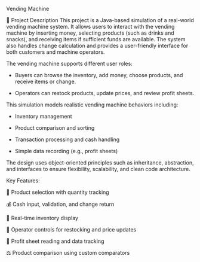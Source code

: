 Vending Machine

📌 Project Description
This project is a Java-based simulation of a real-world vending machine system. It allows users to interact with the vending machine by inserting money, selecting products (such as drinks and snacks), and receiving items if sufficient funds are available. The system also handles change calculation and provides a user-friendly interface for both customers and machine operators.

The vending machine supports different user roles:

- Buyers can browse the inventory, add money, choose products, and receive items or change.

- Operators can restock products, update prices, and review profit sheets.

This simulation models realistic vending machine behaviors including:

- Inventory management

- Product comparison and sorting

- Transaction processing and cash handling

- Simple data recording (e.g., profit sheets)

The design uses object-oriented principles such as inheritance, abstraction, and interfaces to ensure flexibility, scalability, and clean code architecture.

 Key Features:

🛒 Product selection with quantity tracking

💰 Cash input, validation, and change return

🔄 Real-time inventory display

🔧 Operator controls for restocking and price updates

📂 Profit sheet reading and data tracking

⚖️ Product comparison using custom comparators
